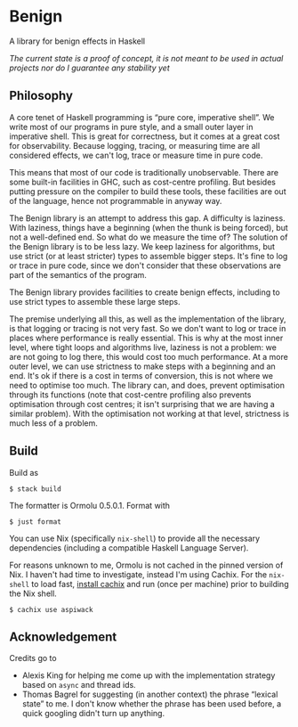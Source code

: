 # Benign

A library for benign effects in Haskell

_The current state is a proof of concept, it is not meant to be used
in actual projects nor do I guarantee any stability yet_

## Philosophy

A core tenet of Haskell programming is “pure core, imperative
shell”. We write most of our programs in pure style, and a small outer
layer in imperative shell. This is great for correctness, but it comes
at a great cost for observability. Because logging, tracing, or
measuring time are all considered effects, we can't log, trace or
measure time in pure code.

This means that most of our code is traditionally unobservable. There
are some built-in facilities in GHC, such as cost-centre
profiling. But besides putting pressure on the compiler to build these
tools, these facilities are out of the language, hence not
programmable in anyway way.

The Benign library is an attempt to address this gap. A difficulty is
laziness. With laziness, things have a beginning (when the thunk is
being forced), but not a well-defined end. So what do we measure the
time of? The solution of the Benign library is to be less lazy. We
keep laziness for algorithms, but use strict (or at least stricter)
types to assemble bigger steps. It's fine to log or trace in pure
code, since we don't consider that these observations are part of the
semantics of the program.

The Benign library provides facilities to create benign effects,
including to use strict types to assemble these large steps.

The premise underlying all this, as well as the implementation of the
library, is that logging or tracing is not very fast. So we don't want
to log or trace in places where performance is really essential. This
is why at the most inner level, where tight loops and algorithms live,
laziness is not a problem: we are not going to log there, this would
cost too much performance. At a more outer level, we can use
strictness to make steps with a beginning and an end. It's ok if there
is a cost in terms of conversion, this is not where we need to
optimise too much. The library can, and does, prevent optimisation
through its functions (note that cost-centre profiling also prevents
optimisation through cost centres; it isn't surprising that we are
having a similar problem). With the optimisation not working at that
level, strictness is much less of a problem.

## Build

Build as
```shell
$ stack build
```

The formatter is Ormolu 0.5.0.1. Format with
```shell
$ just format
```

You can use Nix (specifically `nix-shell`) to provide all the
necessary dependencies (including a compatible Haskell Language
Server).

For reasons unknown to me, Ormolu is not cached in the pinned version
of Nix. I haven't had time to investigate, instead I'm using
Cachix. For the `nix-shell` to load fast, [install
cachix](https://docs.cachix.org/installation) and run (once per
machine) prior to building the Nix shell.

```shell
$ cachix use aspiwack
```

## Acknowledgement

Credits go to
- Alexis King for helping me come up with the implementation strategy
  based on `async` and thread ids.
- Thomas Bagrel for suggesting (in another context) the phrase
  “lexical state” to me. I don't know whether the phrase has been used
  before, a quick googling didn't turn up anything.
